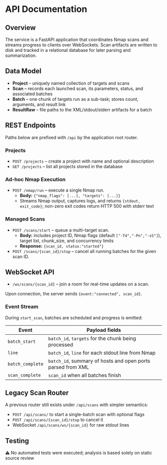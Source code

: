 # API Documentation

## Overview
The service is a FastAPI application that coordinates Nmap scans and streams progress to clients over WebSockets. Scan artifacts are written to disk and tracked in a relational database for later parsing and summarization.

## Data Model
- **Project** – uniquely named collection of targets and scans
- **Scan** – records each launched scan, its parameters, status, and associated batches
- **Batch** – one chunk of targets run as a sub-task; stores count, arguments, and result link
- **ResultRaw** – file paths to the XML/stdout/stderr artifacts for a batch

## REST Endpoints
Paths below are prefixed with `/api` by the application root router.

### Projects
- `POST /projects` – create a project with name and optional description
- `GET /projects` – list all projects stored in the database

### Ad-hoc Nmap Execution
- `POST /nmap/run` – execute a single Nmap run.
  - **Body:** `{"nmap_flags": [...], "targets": [...]}`
  - Streams Nmap output, captures logs, and returns `{stdout, exit_code}`; non-zero exit codes return HTTP 500 with stderr text

### Managed Scans
- `POST /scans/start` – queue a multi-target scan.
  - **Body:** includes project ID, Nmap flags (default `["-T4","-Pn","-sS"]`), target list, chunk_size, and concurrency limits
  - **Response:** `{scan_id, status:"started"}`
- `POST /scans/{scan_id}/stop` – cancel all running batches for the given scan ID.

## WebSocket API
- `/ws/scans/{scan_id}` – join a room for real-time updates on a scan.

Upon connection, the server sends `{event:"connected", scan_id}`.

### Event Stream
During `start_scan`, batches are scheduled and progress is emitted:

Event | Payload fields
----- | -------------
`batch_start` | `batch_id`, `targets` for the chunk being processed
`line` | `batch_id`, `line` for each stdout line from Nmap
`batch_complete` | `batch_id`, summary of hosts and open ports parsed from XML
`scan_complete` | `scan_id` when all batches finish

## Legacy Scan Router
A previous router still exists under `/api/scans` with simpler semantics:

- `POST /api/scans/` to start a single-batch scan with optional flags
- `POST /api/scans/{scan_id}/stop` to cancel it
- WebSocket `/api/scans/ws/{scan_id}` for raw stdout lines

## Testing
⚠️ No automated tests were executed; analysis is based solely on static source review

